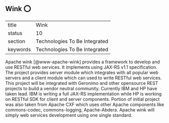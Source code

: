 ## Wink :o:


|          |                               |
| -------- | ----------------------------- |
| title    | Wink                          | 
| status   | 10                            |
| section  | Technologies To Be Integrated |
| keywords | Technologies To Be Integrated |



Apache wink [@www-apache-wink] provides a framework to develop and
use RESTful web services. It implements using JAX-RS v1.1
specification. The project provides server module which integrates
with all popular web servers and a client module which can used to
write RESTful web services. This project will be integrated with
Geronimo and other opensource REST projects to build a vendor neutral
community. Currently IBM and HP have taken lead. IBM is writing a full
JAX-RS implementation while HP is working on RESTful SDK for client
and server components.  Portion of initial project was also taken from
Apache CXF which uses other Apache components like commons-codec,
commons-logging, Apache-Abdera. Apache wink will simply web services
development using one single standard.

